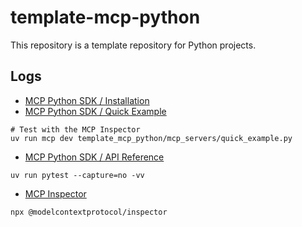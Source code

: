 # template-mcp-python

This repository is a template repository for Python projects.

## Logs

- [MCP Python SDK / Installation](https://modelcontextprotocol.github.io/python-sdk/installation/)
- [MCP Python SDK / Quick Example](https://modelcontextprotocol.github.io/python-sdk/)

```shell
# Test with the MCP Inspector
uv run mcp dev template_mcp_python/mcp_servers/quick_example.py
```

- [MCP Python SDK / API Reference](https://modelcontextprotocol.github.io/python-sdk/api/)

```shell
uv run pytest --capture=no -vv
```

- [MCP Inspector](https://github.com/modelcontextprotocol/inspector)

```shell
npx @modelcontextprotocol/inspector
```
